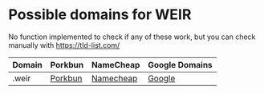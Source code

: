 # Possible domains for WEIR

No function implemented to check if any of these work, but you can check manually with https://tld-list.com/

| Domain | Porkbun | NameCheap | Google Domains |
|---|---|---|---|
| .weir | [Porkbun](https://porkbun.com/checkout/search?prb=e814663da1&tlds=&idnLanguage=&search=search&q=.weir) | [Namecheap](https://www.namecheap.com/domains/registration/results/?domain=.weir) | [Google](https://domains.google.com/registrar/search?searchTerm=.weir) |
